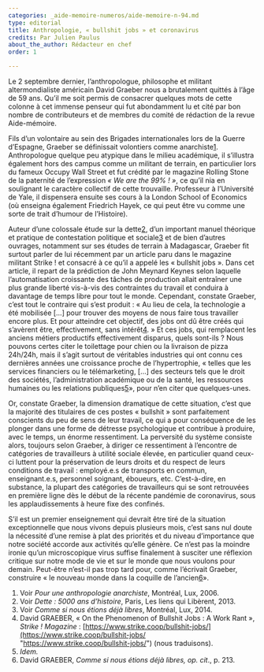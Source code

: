```yaml
---
categories: _aide-memoire-numeros/aide-memoire-n-94.md
type: editorial
title: Anthropologie, « bullshit jobs » et coronavirus
credits: Par Julien Paulus
about_the_author: Rédacteur en chef
order: 1

---
```

Le 2 septembre dernier, l’anthropologue, philosophe et militant altermondialiste américain David Graeber nous a brutalement quittés à l’âge de 59 ans. Qu’il me soit permis de consacrer quelques mots de cette colonne à cet immense penseur qui fut abondamment lu et cité par bon nombre de contributeurs et de membres du comité de rédaction de la revue Aide-mémoire.

Fils d’un volontaire au sein des Brigades internationales lors de la Guerre d’Espagne, Graeber se définissait volontiers comme anarchiste[1](#footnote-1). Anthropologue quelque peu atypique dans le milieu académique, il s’illustra également hors des campus comme un militant de terrain, en particulier lors du fameux Occupy Wall Street et fut crédité par le magazine Rolling Stone de la paternité de l’expression _« We are the 99% ! »_, ce qu’il nia en soulignant le caractère collectif de cette trouvaille. Professeur à l’Université de Yale, il dispensera ensuite ses cours à la London School of Economics (où enseigna également Friedrich Hayek, ce qui peut être vu comme une sorte de trait d’humour de l’Histoire).

Auteur d’une colossale étude sur la dette[2](#footnote-2), d’un important manuel théorique et pratique de contestation politique et sociale[3](#footnote-3) et de bien d’autres ouvrages, notamment sur ses études de terrain à Madagascar, Graeber fit surtout parler de lui récemment par un article paru dans le magazine militant Strike ! et consacré à ce qu’il a appelé les « bullshit jobs ». Dans cet article, il repart de la prédiction de John Meynard Keynes selon laquelle l’automatisation croissante des tâches de production allait entraîner une plus grande liberté vis-à-vis des contraintes du travail et conduira à davantage de temps libre pour tout le monde. Cependant, constate Graeber, c’est tout le contraire qui s’est produit : « Au lieu de cela, la technologie a été mobilisée \[…\] pour trouver des moyens de nous faire tous travailler encore plus. Et pour atteindre cet objectif, des jobs ont dû être créés qui s’avèrent être, effectivement, sans intérêt[4](#footnote-4). » Et ces jobs, qui remplacent les anciens métiers productifs effectivement disparus, quels sont-ils ? Nous pouvons certes citer le toilettage pour chien ou la livraison de pizza 24h/24h, mais il s’agit surtout de véritables industries qui ont connu ces dernières années une croissance proche de l’hypertrophie, « telles que les services financiers ou le télémarketing, \[…\] des secteurs tels que le droit des sociétés, l’administration académique ou de la santé, les ressources humaines ou les relations publiques[5](#footnote-5)», pour n’en citer que quelques-unes.

Or, constate Graeber, la dimension dramatique de cette situation, c’est que la majorité des titulaires de ces postes « bullshit » sont parfaitement conscients du peu de sens de leur travail, ce qui a pour conséquence de les plonger dans une forme de détresse psychologique et contribue à produire, avec le temps, un énorme ressentiment. La perversité du système consiste alors, toujours selon Graeber, à diriger ce ressentiment à l’encontre de catégories de travailleurs à utilité sociale élevée, en particulier quand ceux-ci luttent pour la préservation de leurs droits et du respect de leurs conditions de travail : employé.e.s de transports en commun, enseignant.e.s, personnel soignant, éboueurs, etc. C’est-à-dire, en substance, la plupart des catégories de travailleurs qui se sont retrouvées en première ligne dès le début de la récente pandémie de coronavirus, sous les applaudissements à heure fixe des confinés.

S’il est un premier enseignement qui devrait être tiré de la situation exceptionnelle que nous vivons depuis plusieurs mois, c’est sans nul doute la nécessité d’une remise à plat des priorités et du niveau d’importance que notre société accorde aux activités qu’elle génère. Ce n’est pas la moindre ironie qu’un microscopique virus suffise finalement à susciter une réflexion critique sur notre mode de vie et sur le monde que nous voulons pour demain. Peut-être n’est-il pas trop tard pour, comme l’écrivait Graeber, construire « le nouveau monde dans la coquille de l’ancien[6](#footnote-6)».

1. Voir _Pour une anthropologie anarchiste_, Montréal, Lux, 2006.
2. Voir _Dette : 5000 ans d’histoire_, Paris, Les liens qui Libèrent, 2013.
3. Voir _Comme si nous étions déjà libres_, Montréal, Lux, 2014.
4. David GRAEBER, « On the Phenomenon of Bullshit Jobs : A Work Rant », _Strike ! Magazine_ : [https://www.strike.coop/bullshit-jobs/](https://www.strike.coop/bullshit-jobs/ "https://www.strike.coop/bullshit-jobs/") (nous traduisons).
5. _Idem._
6. David GRAEBER, _Comme si nous étions déjà libres, op. cit_., p. 213.